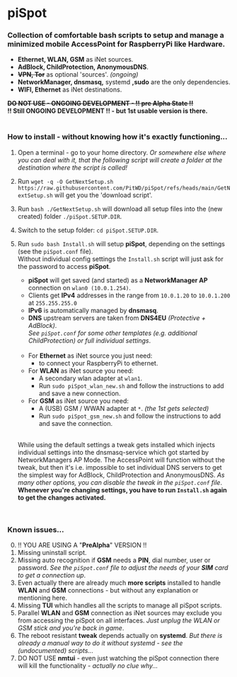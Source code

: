 # piSpot
### Collection of comfortable bash scripts to setup and manage a minimized mobile AccessPoint for RaspberryPi like Hardware.

- **Ethernet, WLAN, GSM** as iNet sources.
- **AdBlock, ChildProtection, AnonymousDNS**.
- **~~VPN, Tor~~** as optional 'sources'. *(ongoing)*
- **NetworkManager, dnsmasq,** systemd **,sudo** are the only dependencies.
- **WIFI, Ethernet** as iNet destinations.

**~~DO NOT USE - ONGOING DEVELOPMENT - !! pre Alpha State !!~~**  
**!! Still ONGOING DEVELOPMENT !! - but 1st usable version is there.**  
<br>

### How to install - without knowing how it's exactly functioning...

1. Open a terminal - go to your home directory. *Or somewhere else where you can deal with it, that the following script will create a folder at the destination where the script is called!* 
2. Run `wget -q -O GetNextSetup.sh https://raw.githubusercontent.com/PitWD/piSpot/refs/heads/main/GetNextSetup.sh` will get you the 'download script'.
3. Run `bash ./GetNextSetup.sh` will download all setup files into the (new created) folder `./piSpot.SETUP.DIR`.
4. Switch to the setup folder: `cd piSpot.SETUP.DIR`.
5. Run `sudo bash Install.sh` will setup **piSpot**, depending on the settings (see the `piSpot.conf` file).  
Without individual config settings the `Install.sh` script will just ask for the password to access **piSpot**.

    - **piSpot** will get saved (and started) as a **NetworkManager AP** connection on `wlan0 (10.0.1.254)`.
    - Clients get **IPv4** addresses in the range from `10.0.1.20` to `10.0.1.200` at `255.255.255.0`
    - **IPv6** is automatically managed by **dnsmasq**.
    - **DNS** upstream servers are taken from **DNS4EU** *(Protective + AdBlock)*.  
    *See `piSpot.conf` for some other templates (e.g. additional ChildProtection) or full individual settings*.<br><br>
    - For **Ethernet** as iNet source you just need:
      - to connect your RaspberryPi to ethernet.
    - For **WLAN** as iNet source you need:
        - A secondary wlan adapter at `wlan1`.  
        - Run `sudo piSpot_wlan_new.sh` and follow the instructions to add and save a new connection.
    - For **GSM** as iNet source you need:
        - A (USB) GSM / WWAN adapter at `*`. *(the 1st gets selected)*  
        - Run `sudo piSpot_gsm_new.sh` and follow the instructions to add and save the connection.<br><br>

    While using the default settings a tweak gets installed which injects individual settings into the dnsmasq-service which got started by NetworkManagers AP Mode. The AccessPoint will function without the tweak, but then it's i.e. impossible to set individual DNS servers to get the simplest way for AdBlock, ChildProtection and AnonymousDNS. *As many other options, you can disable the tweak in the `piSpot.conf` file*. **Whenever you're changing settings, you have to run `Install.sh` again to get the changes activated.**

<br>

### Known issues...

0. !! YOU ARE USING A "**PreAlpha**" VERSION !!
1. Missing uninstall script.
2. Missing auto recognition if **GSM** needs a **PIN**, dial number, user or password. *See the `piSpot.conf` file to adjust the needs of your **SIM** card to get a connection up*.
3. Even actually there are already much **more scripts** installed to handle **WLAN** and **GSM** connections - but without any explanation or mentioning here.
4. Missing **TUI** which handles all the scripts to manage all piSpot scripts.
5. Parallel **WLAN** and **GSM** connection as iNet sources may exclude you from accessing the piSpot on all interfaces. *Just unplug the WLAN or GSM stick and you're back in game*.
6. The reboot resistant **tweak** depends actually on **systemd**. *But there is already a manual way to do it without systemd - see the (undocumented) scripts...*
7. DO NOT USE **nmtui** - even just watching the piSpot connection there will kill the functionality - *actually no clue why...*

